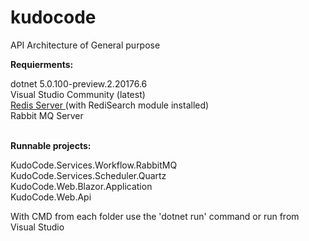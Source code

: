 # kudocode
API Architecture of General purpose 


<b>Requierments:</b> 

dotnet 5.0.100-preview.2.20176.6 </br>
Visual Studio Community (latest)</br>
<a href="https://hub.docker.com/r/redislabs/redisearch/"> Redis Server <a/> (with RediSearch module installed)
</br>
Rabbit MQ Server 
</br>


</br>
<b>Runnable projects:</b>
</br>

KudoCode.Services.Workflow.RabbitMQ
</br>
KudoCode.Services.Scheduler.Quartz
</br>
KudoCode.Web.Blazor.Application
</br>
KudoCode.Web.Api
</br>

With CMD from each folder use the 'dotnet run' command or run from Visual Studio
</br>


